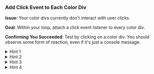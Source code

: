 ### **Add Click Event to Each Color Div**

**Issue**: Your color divs currently don't interact with user clicks.

**Goal**: Within your loop, attach a click event listener to every color div.

**Confirming You Succeeded**: Test by clicking on a color div. You should observe some form of reaction, even if it's just a console message.

<details>
<summary>Hint 1</summary>

If you're unsure how to add event listeners in JavaScript, try searching for "JavaScript event listeners".

</details>

<details>
<summary>Hint 2</summary>

Review the [MDN documentation on `addEventListener`](https://developer.mozilla.org/en-US/docs/Web/API/EventTarget/addEventListener).

</details>

<details>
<summary>Hint 3</summary>

A guiding snippet:

```javascript
element.on("click", function() {
  // Handle the click
});
```

Spot the error in how the event is added. Can you fix it?

</details>

<details>
<summary>Hint 4</summary>

Here's a closer example:

```javascript
shadeBox.onEvent("click", function() {
  // Your click handling logic here
});
```

Update the method to the correct one to add an event listener.

</details>
